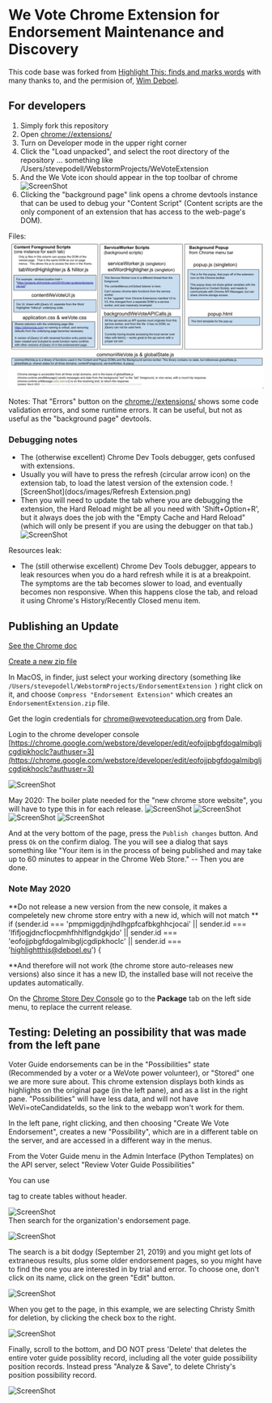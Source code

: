 # We Vote Chrome Extension for Endorsement Maintenance and Discovery

This code base was forked from [Highlight This: finds and marks words](https://chrome.google.com/webstore/detail/highlight-this-finds-and/fgmbnmjmbjenlhbefngfibmjkpbcljaj?hl=en)
with many thanks to, and the permision of, [Wim Deboel](http://deboel.eu/).

## For developers

1. Simply fork this repository
2. Open [chrome://extensions/](chrome://extensions/) 
3. Turn on Developer mode in the upper right corner
4. Click the "Load unpacked", and select the root directory of the repository ... something like /Users/stevepodell/WebstormProjects/WeVoteExtension
5. And the We Vote icon should appear in the top toolbar of chrome
  ![ScreenShot](docs/images/ChromeExtensions.png)
6. Clicking the "background page" link opens a chrome devtools instance that can be used to 
debug your "Content Script" (Content scripts are the only component of an extension that has access to the web-page's DOM).


Files:
![ScreenShot](docs/images/ArchitectureDrawing.png)

Notes: 
That "Errors" button on the [chrome://extensions/](chrome://extensions/) shows some code validation errors, and some
runtime errors.  It can be useful, but not as useful as the "background page" devtools.



<!--
fileArchitectureDrawing.png
https://docs.google.com/drawings/d/1C32qtyMrsqAZXxN7TEG3lryZXn56owVHnZhwxoAAOLo/edit?usp=sharing 
-->

### Debugging notes
* The (otherwise excellent) Chrome Dev Tools debugger, gets confused with extensions.  
* Usually you will have to press the refresh (circular arrow icon) on the extension tab, to load the
latest version of the extension code.
![ScreenShot](docs/images/Refresh Extension.png)
* Then you will need to update the tab where you are debugging the extension, the Hard Reload might be all you
need with 'Shift+Option+R', but it always does the job with the "Empty Cache and Hard Reload"
(which will only be present if you are using the debugger on that tab.) 
![ScreenShot](docs/images/HardReload.png)

Resources leak:
* The (still otherwise excellent) Chrome Dev Tools debugger, appears to leak resources when you do a hard refresh
while it is at a breakpoint.  The symptoms are the tab becomes slower to load, and eventually becomes non
responsive.  When this happens close the tab, and reload it using Chrome's History/Recently Closed
menu item.

## Publishing an Update

[See the Chrome doc](https://developer.chrome.com/webstore/publish)

[Create a new zip file](https://developer.chrome.com/apps/hosting)

In MacOS, in finder, just select your working directory (something like `/Users/stevepodell/WebstormProjects/EndorsementExtension
`) right click on it, and choose `Compress "Endorsement Extension"` which creates an `EndorsementExtension.zip` file.

Get the login credentials for chrome@wevoteeducation.org from Dale.

Login to the chrome developer console [https://chrome.google.com/webstore/developer/edit/eofojjpbgfdogalmibgljcgdipkhoclc?authuser=3](https://chrome.google.com/webstore/developer/edit/eofojjpbgfdogalmibgljcgdipkhoclc?authuser=3)

![ScreenShot](docs/images/ChromeWebStoreUpload.png)

May 2020: The boiler plate needed for the "new chrome store website", you will have to type this in for each release.
![ScreenShot](docs/images/ChromeStorePackageTab.png)
![ScreenShot](docs/images/ChromeStoreStoreListingTopTab.png)
![ScreenShot](docs/images/ChromeStoreStoreListingBottomTab.png)
![ScreenShot](ddocs/images/ChromeStorePrivacyTab.png)

And at the very bottom of the page, press the `Publish changes` button.  And press `Ok` on the confirm dialog.  The you
will see a dialog that says something like "Your item is in the process of being published and may take up to 60 minutes to appear in the Chrome Web Store." -- Then you are done.

### Note May 2020

**Do not release a new version from the new console, it makes a compeletely new chrome store entry with a new id, 
which will not match **
            if (sender.id === 'pmpmiggdjnjhdlhgpfcafbkghhcjocai' ||
                sender.id === 'lfifjogjdncflocpmhfhhlflgndgkjdo' ||
                sender.id === 'eofojjpbgfdogalmibgljcgdipkhoclc' ||
                sender.id === 'highlightthis@deboel.eu') {

**And therefore will not work (the chrome store auto-releases new versions) also since it has a new ID, the installed base
will not receive the updates automatically.

On the [Chrome Store Dev Console](https://chrome.google.com/u/2/webstore/devconsole/a50353be-1bec-4452-b8e4-c5fd9f2f6336/eofojjpbgfdogalmibgljcgdipkhoclc/edit/package?hl=en)
go to the **Package** tab on the left side menu, to replace the current release.


## Testing: Deleting an possibility that was made from the left pane
Voter Guide endorsements can be in the "Possibilities" state (Recommended by a voter or a WeVote power volunteer), or "Stored"
one we are more sure about.  This chrome extension displays both kinds as highlights on the original page (in the left pane), 
and as a list in the right pane. "Possibilities" will have less data, and will not have WeVi=oteCandidateIds, so the link to
the webapp won't work for them.

In the left pane, right clicking, and then choosing "Create We Vote Endorsement", creates a new "Possibility", which
are in a different table on the server, and are accessed in a different way in the menus.

From the Voter Guide menu in the Admin Interface (Python Templates) on the API server, select "Review Voter Guide 
Possibilities"


You can use <table> tag to create tables without header.

![ScreenShot](docs/images/PythonVoterGuideReview.png)   
Then search for the organization's endorsement page.  


![ScreenShot](docs/images/PythonVoterGuidePossibilities.png)   

The search is a bit dodgy (September 21, 2019) and you might get lots
of extraneous results, plus some older endorsement pages, so  you might have to find the one you are interested in by
trial and error.  To choose one, don't click on its name, click on the green "Edit" button. 

![ScreenShot](docs/images/PythonEditVoterGuidePossibilitesList.png)   

When you get to the page, in this example, we are selecting Christy Smith for deletion, by 
clicking the check box to the right.

![ScreenShot](docs/images/SelectChristySmithForDeletion.png)

Finally, scroll to the bottom, and DO NOT press 'Delete' that deletes the entire voter guide possiblity record,
 including all the voter guide possibility position records.  Instead press "Analyze & Save",
 to delete Christy's position possibility record.
  
![ScreenShot](docs/images/AnalyzeAndSave.png) 

